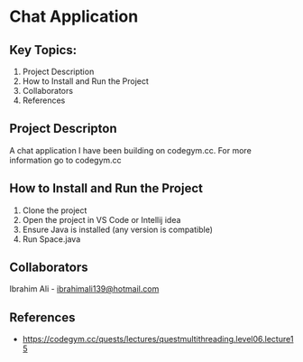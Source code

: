 # Chat Application

## Key Topics:
1. Project Description  
2. How to Install and Run the Project
3. Collaborators
4. References

## Project Descripton
A chat application I have been building on codegym.cc. For more information go to codegym.cc

## How to Install and Run the Project
1. Clone the project
2. Open the project in VS Code or Intellij idea
3. Ensure Java is installed (any version is compatible)
4. Run Space.java

## Collaborators  
Ibrahim Ali - ibrahimali139@hotmail.com  

## References
- https://codegym.cc/quests/lectures/questmultithreading.level06.lecture15
